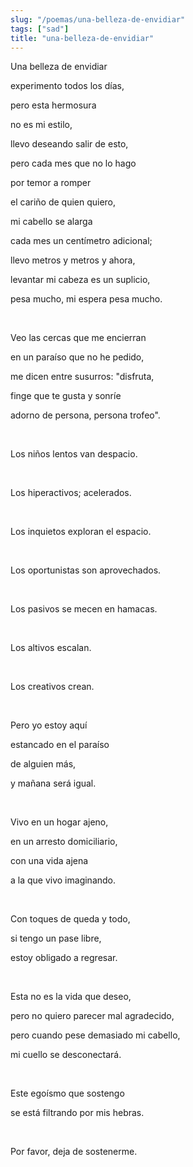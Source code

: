 ```yaml
---
slug: "/poemas/una-belleza-de-envidiar"
tags: ["sad"]
title: "una-belleza-de-envidiar"
---
```

Una belleza de envidiar

experimento todos los días,

pero esta hermosura

no es mi estilo,

llevo deseando salir de esto,

pero cada mes que no lo hago

por temor a romper

el cariño de quien quiero,

mi cabello se alarga

cada mes un centímetro adicional;

llevo metros y metros y ahora,

levantar mi cabeza es un suplicio,

pesa mucho, mi espera pesa mucho.

&nbsp;

Veo las cercas que me encierran

en un paraíso que no he pedido,

me dicen entre susurros: "disfruta,

finge que te gusta y sonríe

adorno de persona, persona trofeo".

&nbsp;

Los niños lentos van despacio.

&nbsp;

Los hiperactivos; acelerados.

&nbsp;

Los inquietos exploran el espacio.

&nbsp;

Los oportunistas son aprovechados.

&nbsp;

Los pasivos se mecen en hamacas.

&nbsp;

Los altivos escalan.

&nbsp;

Los creativos crean.

&nbsp;

Pero yo estoy aquí

estancado en el paraíso

de alguien más,

y mañana será igual.

&nbsp;

Vivo en un hogar ajeno,

en un arresto domiciliario,

con una vida ajena

a la que vivo imaginando.

&nbsp;

Con toques de queda y todo,

si tengo un pase libre,

estoy obligado a regresar.

&nbsp;

Esta no es la vida que deseo,

pero no quiero parecer mal agradecido,

pero cuando pese demasiado mi cabello,

mi cuello se desconectará.

&nbsp;

Este egoísmo que sostengo

se está filtrando por mis hebras.

&nbsp;

Por favor, deja de sostenerme.